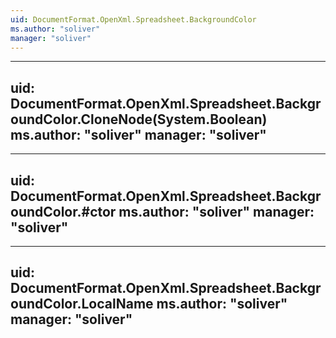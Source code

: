 ```yaml
---
uid: DocumentFormat.OpenXml.Spreadsheet.BackgroundColor
ms.author: "soliver"
manager: "soliver"
---
```


---
uid: DocumentFormat.OpenXml.Spreadsheet.BackgroundColor.CloneNode(System.Boolean)
ms.author: "soliver"
manager: "soliver"
---

---
uid: DocumentFormat.OpenXml.Spreadsheet.BackgroundColor.#ctor
ms.author: "soliver"
manager: "soliver"
---

---
uid: DocumentFormat.OpenXml.Spreadsheet.BackgroundColor.LocalName
ms.author: "soliver"
manager: "soliver"
---
